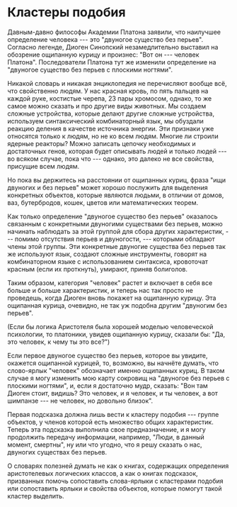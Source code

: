 # Кластеры подобия
Давным-давно философы Академии Платона заявили, что наилучшее определение человека --- это "двуногое существо без перьев". Согласно легенде, Диоген Синопский незамедлительно выставил на обозрение ощипанную курицу и произнес: "Вот он --- человек Платона". Последователи Платона тут же изменили определение на "двуногое существо без перьев с плоскими ногтями".

Никакой словарь и никакая энциклопедия не перечисляют вообще всё, что свойственно людям. У нас красная кровь, по пять пальцев на каждой руке, костистые черепа, 23 пары хромосом, однако, то же самое можно сказать и про другие виды животных. Мы создаем сложные устройства, которые делают другие сложные устройства, используем синтаксический комбинаторный язык, мы обуздали реакцию деления в качестве источника энергии. Эти признаки уже относятся только к людям, но не ко всем людям. Многие ли строили ядерные реакторы? Можно записать цепочку необходимых и достаточных генов, которая будет описывать людей и только людей --- во всяком случае, пока что --- однако, это далеко не все свойства, присущие всем людям.

Но пока вы держитесь на расстоянии от ощипанных куриц, фраза "ищи двуногих и без перьев" может хорошо послужить для выделения конкретных объектов, которые являются людьми, в отличии от домов, ваз, бутербродов, кошек, цветов или математических теорем.

Как только определение "двуногое существо без перьев" оказалось связанным с конкретными двуногими существами без перьев, можно начинать наблюдать за этой группой для сбора других характеристик, --- помимо отсутствия перьев и двуногости, --- которыми обладают члены этой группы. Эти конкретные двуногие существа без перьев так же используют язык, создают сложные инструменты, говорят на комбинаторном языке с использованием синтаксиса, кровоточат красным (если их проткнуть), умирают, приняв болиголов.

Таким образом, категория "человек" растет и включает в себя все больше и больше характеристик, и теперь нас так просто не проведешь, когда Диоген вновь покажет на ощипанную курицу. Эта ощипанная курица, очевидно, не так уж подобна другим "двуногим без перьев".

(Если бы логика Аристотеля была хорошей моделью человеческой психологии, то платоники, увидев ощипанную курицу, сказали бы: "Да, это человек, к чему ты это все?")

Если первое двуногое существо без перьев, которое вы увидите, окажется ощипанной курицей, то, возможно, вы начнёте думать, что слово-ярлык "человек" обозначает именно ощипанных куриц. В таком случае я могу изменить мою карту сокровищ на "двуногое без перьев с плоскими ногтями", и, если я достаточно мудр, сказать: "Вон там Диоген стоит, видишь? Это человек, и я человек, и ты человек, а вот шимпанзе --- не человек, но довольно близок".

Первая подсказка должна лишь вести к кластеру подобия --- группе объектов, у членов которой есть множество общих характеристик. Теперь эта подсказка выполнила свое предназначение, и я могу продолжить передачу информации, например, "Люди, в данный момент, смертны", ну или что угодно, что я решу сказать о нас, двуногих существах без перьев.

О словарях полезней думать не как о книгах, содержащих определения аристотелевых логических классов, а как о книгах подсказок, призванных помочь сопоставить слова-ярлыки с кластерами подобия или сопоставить ярлыки и свойства объектов, которые помогут такой кластер выделить.
